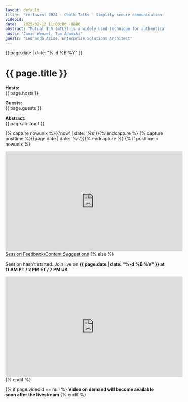 ```yaml
---
layout: default
title:  "re:Invent 2024 - Chalk Talks - Simplify secure communication: A guide to mutual TLS on AWS "
videoid: 
date:   2025-02-12 11:00:00 -0800
abstract: "Mutual TLS (mTLS) is a widely used technique for authenticating and encrypting communication between clients and servers on AWS. This mechanism is valuable for securing both internet-bound and in-VPC traffic. In this chalk talk, learn how to use mTLS across various AWS services, such as Elastic Load Balancer, Amazon API Gateway, and Amazon VPC Lattice. Explore use cases, benefits, and implementation strategies to secure APIs with reliable authentication and protect sensitive data during transit with encryption. Learn how to utilize mTLS to enhance the security posture of your AWS applications."
hosts: "Jamie Wenzel, Tom Adamski"
guests: "Leonardo Azize, Enterprise Solutions Architect"
---
```

<div class="content-area">
  <span class="date">{{ page.date | date: "%-d %B %Y" }}</span>

  <h1>{{ page.title }}</h1>

  <p><b>Hosts:</b><br>{{ page.hosts }}</p>
  <p><b>Guests:</b><br>{{ page.guests }}</p>
  <div class="abstract">
    <b>Abstract:</b><br>{{ page.abstract }}
  </div>

  {% capture nowunix %}{{'now' | date: '%s'}}{% endcapture %}
  {% capture posttime %}{{page.date | date: '%s'}}{% endcapture %}
  {% if posttime < nowunix %}   
    <div class="video-container">
      <iframe src="https://player.twitch.tv/?video={{ page.videoid }}&parent=www.theroutingloop.net&parent=127.0.0.1&autoplay=false" height="315" width="560" allowfullscreen="" frameborder="0"></iframe>
    </div>
    <a href="https://pulse.aws/survey/6ONETCNV" class="button">Session Feedback/Content Suggestions</a>
  {% else %}
    <p>Session hasn't started. Join live on <b>{{ page.date | date: "%-d %B %Y" }} at 11 AM PT / 2 PM ET / 7 PM UK</b></p>
    <div class="video-container">
      <iframe src="https://player.twitch.tv/?channel=aws&parent=www.theroutingloop.net&parent=127.0.0.1&autoplay=false" height="315" width="560" allowfullscreen="" frameborder="0"></iframe>
    </div>
  {% endif %}

  {% if page.videoid == null %}
    <b>Video on demand will become available soon after the livestream</b>
  {% endif %}
</div>
